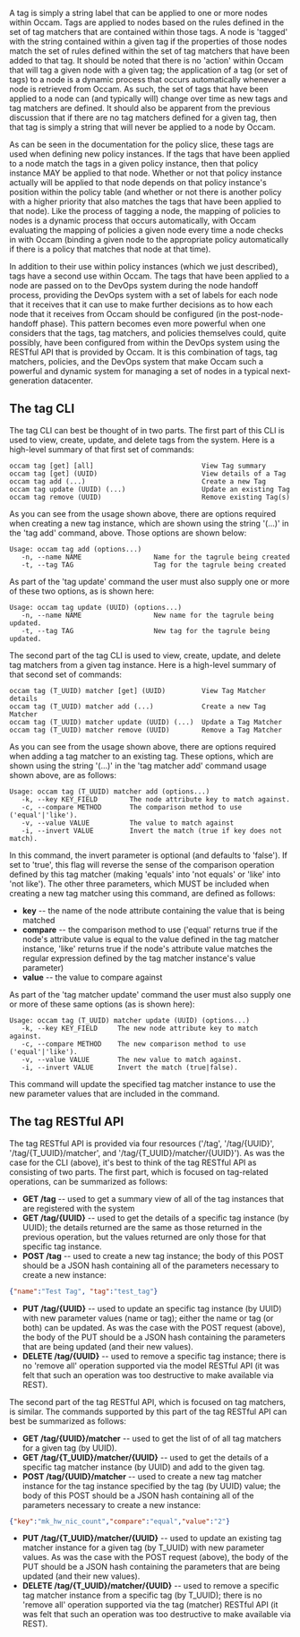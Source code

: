 A tag is simply a string label that can be applied to one or more nodes within Occam.  Tags are applied to nodes based on the rules defined in the set of tag matchers that are contained within those tags.  A node is 'tagged' with the string contained within a given tag if the properties of those nodes match the set of rules defined within the set of tag matchers that have been added to that tag.  It should be noted that there is no 'action' within Occam that will tag a given node with a given tag; the application of a tag (or set of tags) to a node is a dynamic process that occurs automatically whenever a node is retrieved from Occam.  As such, the set of tags that have been applied to a node can (and typically will) change over time as new tags and tag matchers are defined.  It should also be apparent from the previous discussion that if there are no tag matchers defined for a given tag, then that tag is simply a string that will never be applied to a node by Occam.

As can be seen in the documentation for the policy slice, these tags are used when defining new policy instances.  If the tags that have been applied to a node match the tags in a given policy instance, then that policy instance MAY be applied to that node.  Whether or not that policy instance actually will be applied to that node depends on that policy instance's position within the policy table (and whether or not there is another policy with a higher priority that also matches the tags that have been applied to that node).  Like the process of tagging a node, the mapping of policies to nodes is a dynamic process that occurs automatically, with Occam evaluating the mapping of policies a given node every time a node checks in with Occam (binding a given node to the appropriate policy automatically if there is a policy that matches that node at that time).

In addition to their use within policy instances (which we just described), tags have a second use within Occam.  The tags that have been applied to a node are passed on to the DevOps system during the node handoff process, providing the DevOps system with a set of labels for each node that it receives that it can use to make further decisions as to how each node that it receives from Occam should be configured (in the post-node-handoff phase).  This pattern becomes even more powerful when one considers that the tags, tag matchers, and policies themselves could, quite possibly, have been configured from within the DevOps system using the RESTful API that is provided by Occam.  It is this combination of tags, tag matchers, policies, and the DevOps system that make Occam such a powerful and dynamic system for managing a set of nodes in a typical next-generation datacenter.

## The tag CLI

The tag CLI can best be thought of in two parts.  The first part of this CLI is used to view, create, update, and delete tags from the system.  Here is a high-level summary of that first set of commands:
```
occam tag [get] [all]                           View Tag summary
occam tag [get] (UUID)                          View details of a Tag
occam tag add (...)                             Create a new Tag
occam tag update (UUID) (...)                   Update an existing Tag
occam tag remove (UUID)                         Remove existing Tag(s)
```
As you can see from the usage shown above, there are options required when creating a new tag instance, which are shown using the string '(...)' in the 'tag add' command, above.  Those options are shown below:
```
Usage: occam tag add (options...)
   -n, --name NAME                  Name for the tagrule being created
   -t, --tag TAG                    Tag for the tagrule being created
```
As part of the 'tag update' command the user must also supply one or more of these two options, as is shown here:
```
Usage: occam tag update (UUID) (options...)
   -n, --name NAME                  New name for the tagrule being updated.
   -t, --tag TAG                    New tag for the tagrule being updated.
```
The second part of the tag CLI is used to view, create, update, and delete tag matchers from a given tag instance.  Here is a high-level summary of that second set of commands:
```
occam tag (T_UUID) matcher [get] (UUID)         View Tag Matcher details
occam tag (T_UUID) matcher add (...)            Create a new Tag Matcher
occam tag (T_UUID) matcher update (UUID) (...)  Update a Tag Matcher
occam tag (T_UUID) matcher remove (UUID)        Remove a Tag Matcher
```
As you can see from the usage shown above, there are options required when adding a tag matcher to an existing tag.  These options, which are shown using the string '(...)' in the 'tag matcher add' command usage shown above, are as follows:
```
Usage: occam tag (T_UUID) matcher add (options...)
   -k, --key KEY_FIELD        The node attribute key to match against.
   -c, --compare METHOD       The comparison method to use ('equal'|'like').
   -v, --value VALUE          The value to match against
   -i, --invert VALUE         Invert the match (true if key does not match).
```
In this command, the invert parameter is optional (and defaults to 'false').  If set to 'true', this flag will reverse the sense of the comparison operation defined by this tag matcher (making 'equals' into 'not equals' or 'like' into 'not like').  The other three parameters, which MUST be included when creating a new tag matcher using this command, are defined as follows:

* **key** --  the name of the node attribute containing the value that is being matched
* **compare** -- the comparison method to use ('equal' returns true if the node's attribute value is equal to the value defined in the tag matcher instance, 'like' returns true if the node's attribute value matches the regular expression defined by the tag matcher instance's value parameter)
* **value** -- the value to compare against

As part of the 'tag matcher update' command the user must also supply one or more of these same options (as is shown here):
```
Usage: occam tag (T_UUID) matcher update (UUID) (options...)
   -k, --key KEY_FIELD     The new node attribute key to match against.
   -c, --compare METHOD    The new comparison method to use ('equal'|'like').
   -v, --value VALUE       The new value to match against.
   -i, --invert VALUE      Invert the match (true|false).
```
This command will update the specified tag matcher instance to use the new parameter values that are included in the command.

## The tag RESTful API

The tag RESTful API is provided via four resources ('/tag', '/tag/{UUID}', '/tag/{T_UUID}/matcher', and '/tag/{T_UUID}/matcher/{UUID}').  As was the case for the CLI (above), it's best to think of the tag RESTful API as consisting of two parts.  The first part, which is focused on tag-related operations, can be summarized as follows:

* **GET /tag** -- used to get a summary view of all of the tag instances that are registered with the system
* **GET /tag/{UUID}** -- used to get the details of a specific tag instance (by UUID); the details returned are the same as those returned in the previous operation, but the values returned are only those for that specific tag instance.
* **POST /tag** -- used to create a new tag instance; the body of this POST should be a JSON hash containing all of the parameters necessary to create a new instance:
```json
{"name":"Test Tag", "tag":"test_tag"}
```
* **PUT /tag/{UUID}** -- used to update an specific tag instance (by UUID) with new parameter values (name or tag); either the name or tag (or both) can be updated. As was the case with the POST request (above), the body of the PUT should be a JSON hash containing the parameters that are being updated (and their new values).
* **DELETE /tag/{UUID}** -- used to remove a specific tag instance; there is no 'remove all' operation supported via the model RESTful API (it was felt that such an operation was too destructive to make available via REST).

The second part of the tag RESTful  API, which is focused on tag matchers, is similar.  The commands supported by this part of the tag RESTful API can best be summarized as follows:

* **GET /tag/{UUID}/matcher** -- used to get the list of of all tag matchers for a given tag (by UUID).
* **GET /tag/{T_UUID}/matcher/{UUID}** -- used to get the details of a specific tag matcher instance (by UUID) and add to the given tag.
* **POST /tag/{UUID}/matcher** -- used to create a new tag matcher instance for the tag instance specified by the tag (by UUID) value; the body of this POST should be a JSON hash containing all of the parameters necessary to create a new instance:
```json
{"key":"mk_hw_nic_count","compare":"equal","value":"2"}
```
* **PUT /tag/{T_UUID}/matcher/{UUID}** -- used to update an existing tag matcher instance for a given tag (by T_UUID) with new parameter values. As was the case with the POST request (above), the body of the PUT should be a JSON hash containing the parameters that are being updated (and their new values).
* **DELETE /tag/{T_UUID}/matcher/{UUID}** -- used to remove a specific tag matcher instance from a specific tag (by T_UUID); there is no 'remove all' operation supported via the tag (matcher) RESTful API (it was felt that such an operation was too destructive to make available via REST).
